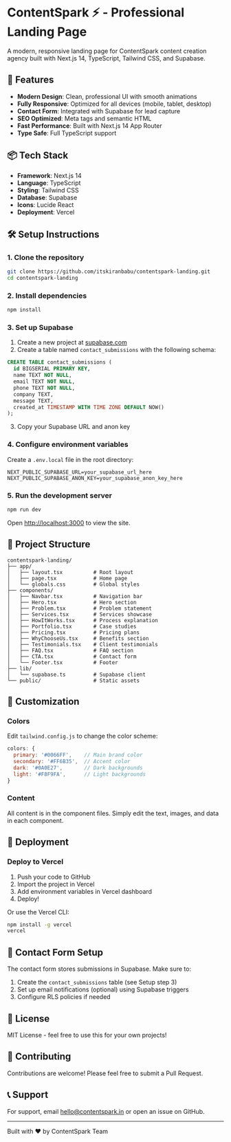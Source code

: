 # ContentSpark ⚡ - Professional Landing Page

A modern, responsive landing page for ContentSpark content creation agency built with Next.js 14, TypeScript, Tailwind CSS, and Supabase.

## 🚀 Features

- **Modern Design**: Clean, professional UI with smooth animations
- **Fully Responsive**: Optimized for all devices (mobile, tablet, desktop)
- **Contact Form**: Integrated with Supabase for lead capture
- **SEO Optimized**: Meta tags and semantic HTML
- **Fast Performance**: Built with Next.js 14 App Router
- **Type Safe**: Full TypeScript support

## 📦 Tech Stack

- **Framework**: Next.js 14
- **Language**: TypeScript
- **Styling**: Tailwind CSS
- **Database**: Supabase
- **Icons**: Lucide React
- **Deployment**: Vercel

## 🛠️ Setup Instructions

### 1. Clone the repository

```bash
git clone https://github.com/itskiranbabu/contentspark-landing.git
cd contentspark-landing
```

### 2. Install dependencies

```bash
npm install
```

### 3. Set up Supabase

1. Create a new project at [supabase.com](https://supabase.com)
2. Create a table named `contact_submissions` with the following schema:

```sql
CREATE TABLE contact_submissions (
  id BIGSERIAL PRIMARY KEY,
  name TEXT NOT NULL,
  email TEXT NOT NULL,
  phone TEXT NOT NULL,
  company TEXT,
  message TEXT,
  created_at TIMESTAMP WITH TIME ZONE DEFAULT NOW()
);
```

3. Copy your Supabase URL and anon key

### 4. Configure environment variables

Create a `.env.local` file in the root directory:

```env
NEXT_PUBLIC_SUPABASE_URL=your_supabase_url_here
NEXT_PUBLIC_SUPABASE_ANON_KEY=your_supabase_anon_key_here
```

### 5. Run the development server

```bash
npm run dev
```

Open [http://localhost:3000](http://localhost:3000) to view the site.

## 📁 Project Structure

```
contentspark-landing/
├── app/
│   ├── layout.tsx          # Root layout
│   ├── page.tsx            # Home page
│   └── globals.css         # Global styles
├── components/
│   ├── Navbar.tsx          # Navigation bar
│   ├── Hero.tsx            # Hero section
│   ├── Problem.tsx         # Problem statement
│   ├── Services.tsx        # Services showcase
│   ├── HowItWorks.tsx      # Process explanation
│   ├── Portfolio.tsx       # Case studies
│   ├── Pricing.tsx         # Pricing plans
│   ├── WhyChooseUs.tsx     # Benefits section
│   ├── Testimonials.tsx    # Client testimonials
│   ├── FAQ.tsx             # FAQ section
│   ├── CTA.tsx             # Contact form
│   └── Footer.tsx          # Footer
├── lib/
│   └── supabase.ts         # Supabase client
└── public/                 # Static assets
```

## 🎨 Customization

### Colors

Edit `tailwind.config.js` to change the color scheme:

```js
colors: {
  primary: '#0066FF',    // Main brand color
  secondary: '#FF6B35',  // Accent color
  dark: '#0A0E27',       // Dark backgrounds
  light: '#F8F9FA',      // Light backgrounds
}
```

### Content

All content is in the component files. Simply edit the text, images, and data in each component.

## 🚀 Deployment

### Deploy to Vercel

1. Push your code to GitHub
2. Import the project in Vercel
3. Add environment variables in Vercel dashboard
4. Deploy!

Or use the Vercel CLI:

```bash
npm install -g vercel
vercel
```

## 📧 Contact Form Setup

The contact form stores submissions in Supabase. Make sure to:

1. Create the `contact_submissions` table (see Setup step 3)
2. Set up email notifications (optional) using Supabase triggers
3. Configure RLS policies if needed

## 📝 License

MIT License - feel free to use this for your own projects!

## 🤝 Contributing

Contributions are welcome! Please feel free to submit a Pull Request.

## 📞 Support

For support, email hello@contentspark.in or open an issue on GitHub.

---

Built with ❤️ by ContentSpark Team